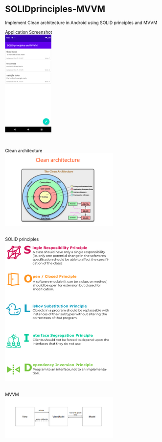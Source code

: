 # SOLIDprinciples-MVVM

 Implement Clean architecture in Android using SOLID principles and MVVM
 
 
Application Screenshot<br>
<img alt="Ezatpanah MVVM" src="screenshot/app-screenshot.png" width="30%"><br><br><br>

Clean architecture<br>
<img alt="Ezatpanah Clean architecture" src="screenshot/cleanarchitecture.png" width="70%"><br><br>

SOLID principles<br>
<img alt="Ezatpanah SOLID principles" src="screenshot/solidprinciples1.png" width="70%"><br><br>

MVVM<br>
<img alt="Ezatpanah MVVM" src="screenshot/mvvm.png" width="70%">


